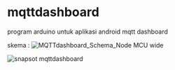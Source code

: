 # mqttdashboard
program arduino untuk aplikasi android mqtt dashboard

skema :
![MQTTdashboard_Schema_Node MCU wide](https://user-images.githubusercontent.com/99735944/154073740-d06deaff-4e67-4d07-a84c-f168770f808b.jpg)

![snapsot mqttdashboard](https://user-images.githubusercontent.com/99735944/154073858-42cce103-9c2a-46a1-ac9a-11c3de517d58.jpg)


